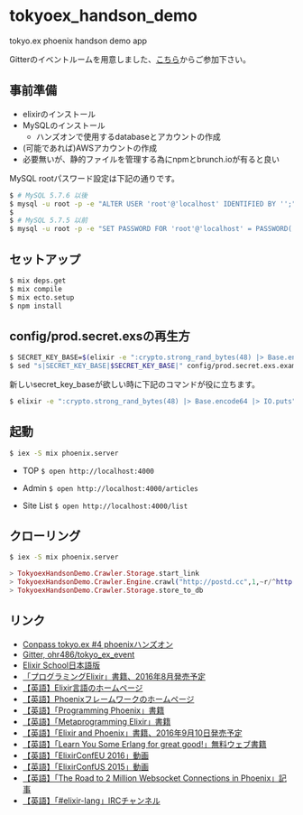 # tokyoex_handson_demo
tokyo.ex phoenix handson demo app

Gitterのイベントルームを用意しました、[こちら][gitter]からご参加下さい。

## 事前準備

- elixirのインストール
- MySQLのインストール
    - ハンズオンで使用するdatabaseとアカウントの作成
- (可能であれば)AWSアカウントの作成
- 必要無いが、静的ファイルを管理する為にnpmとbrunch.ioが有ると良い

MySQL rootパスワード設定は下記の通りです。

```sh
$ # MySQL 5.7.6 以後
$ mysql -u root -p -e "ALTER USER 'root'@'localhost' IDENTIFIED BY '';"
$
$ # MySQL 5.7.5 以前
$ mysql -u root -p -e "SET PASSWORD FOR 'root'@'localhost' = PASSWORD('');"
```

## セットアップ

```sh
$ mix deps.get
$ mix compile
$ mix ecto.setup
$ npm install
```

## config/prod.secret.exsの再生方

```sh
$ SECRET_KEY_BASE=$(elixir -e ":crypto.strong_rand_bytes(48) |> Base.encode64 |> IO.puts")
$ sed "s|SECRET_KEY_BASE|$SECRET_KEY_BASE|" config/prod.secret.exs.example >config/prod.secret.exs
```

新しいsecret_key_baseが欲しい時に下記のコマンドが役に立ちます。

```sh
$ elixir -e ":crypto.strong_rand_bytes(48) |> Base.encode64 |> IO.puts"
```

## 起動

```sh
$ iex -S mix phoenix.server
```

* TOP
``$ open http://localhost:4000``

* Admin
``$ open http://localhost:4000/articles``

* Site List
``$ open http://localhost:4000/list``

## クローリング

```sh
$ iex -S mix phoenix.server
```

```elixir
> TokyoexHandsonDemo.Crawler.Storage.start_link
> TokyoexHandsonDemo.Crawler.Engine.crawl("http://postd.cc",1,~r/^http:\/\/postd\.cc\/.*\/$/)
> TokyoexHandsonDemo.Crawler.Storage.store_to_db
```

## リンク

- [Conpass tokyo.ex #4 phoenixハンズオン][conpass]
- [Gitter, ohr486/tokyo_ex_event][gitter]
- [Elixir School日本語版][elixir_school_jp]
- [「プログラミングElixir」書籍、2016年8月発売予定][elixir_book]
- [【英語】Elixir言語のホームページ][elixir_home]
- [【英語】Phoenixフレームワークのホームページ][phoenix_home]
- [【英語】「Programming Phoenix」書籍][phoenix_book]
- [【英語】「Metaprogramming Elixir」書籍][metaprogramming_book]
- [【英語】「Elixir and Phoenix」書籍、2016年9月10日発売予定][elixir_phoenix_book]
- [【英語】「Learn You Some Erlang for great good!」無料ウェブ書籍][erlang_book]
- [【英語】「ElixirConfEU 2016」動画][elixirconfeu-2016]
- [【英語】「ElixirConfUS 2015」動画][elixirconfus-2015]
- [【英語】「The Road to 2 Million Websocket Connections in Phoenix」記事][phoenix-2-million]
- [【英語】「#elixir-lang」IRCチャンネル][elixir-lang-irc]

[conpass]: http://beam-lang.connpass.com/event/34985/
[gitter]: https://gitter.im/ohr486/tokyo_ex_event?utm_source=share-link&utm_medium=link&utm_campaign=share-link
[elixir_school_jp]: https://elixirschool.com/jp/
[elixir_book]: http://shop.ohmsha.co.jp/shopdetail/000000004675/
[elixir_home]: http://elixir-lang.org
[phoenix_home]: http://www.phoenixframework.org
[phoenix_book]: https://pragprog.com/book/phoenix/programming-phoenix
[metaprogramming_book]: https://pragprog.com/book/cmelixir/metaprogramming-elixir
[elixir_phoenix_book]: https://pragprog.com/book/lhelph/elixir-and-phoenix
[erlang_book]: http://learnyousomeerlang.com
[elixirconfeu-2016]: http://bit.ly/1TrVaqC
[elixirconfus-2015]: http://bit.ly/1Ly8Dug
[phoenix-2-million]: http://www.phoenixframework.org/blog/the-road-to-2-million-websocket-connections
[elixir-lang-irc]: http://irc.lc/freenode/elixir-lang

